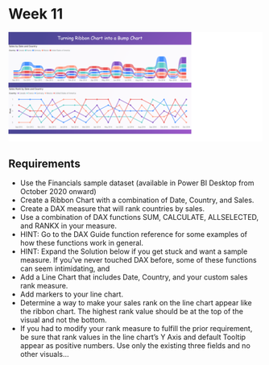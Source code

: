 # Week 11

![logo](./Week11.png)

## Requirements

- Use the Financials sample dataset (available in Power BI Desktop from October 2020 onward) 
- Create a Ribbon Chart with a combination of Date, Country, and Sales.
- Create a DAX measure that will rank countries by sales.
- Use a combination of DAX functions SUM, CALCULATE, ALLSELECTED, and RANKX in your measure.
- HINT: Go to the DAX Guide function reference for some examples of how these functions work in general.
- HINT: Expand the Solution below if you get stuck and want a sample measure. If you’ve never touched DAX before, some of these functions can seem intimidating, and 
- Add a Line Chart that includes Date, Country, and your custom sales rank measure.
- Add markers to your line chart.
- Determine a way to make your sales rank on the line chart appear like the ribbon chart. The highest rank value should be at the top of the visual and not the bottom.
- If you had to modify your rank measure to fulfill the prior requirement, be sure that rank values in the line chart’s Y Axis and default Tooltip appear as positive numbers. Use only the existing three fields and no other visuals… 